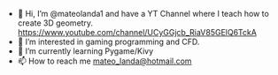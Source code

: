 - 👋 Hi, I’m @mateolanda1 and have a YT Channel where I teach how to create 3D geometry.
                                      https://www.youtube.com/channel/UCyGGjcb_RiaV85GElQ6TckA
- 👀 I’m interested in gaming programming and CFD.
- 🌱 I’m currently learning Pygame/Kivy
- 📫 How to reach me mateo_landa@hotmail.com

<!---
mateolanda1/mateolanda1 is a ✨ special ✨ repository because its `README.md` (this file) appears on your GitHub profile.
You can click the Preview link to take a look at your changes.
--->
